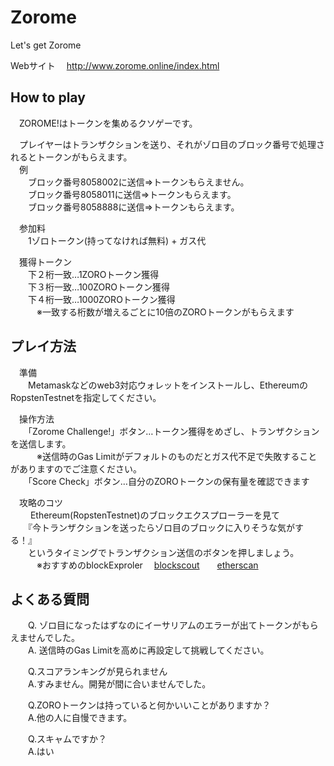 # Zorome
Let's get Zorome

Webサイト
　http://www.zorome.online/index.html

## How to play  
　ZOROME!はトークンを集めるクソゲーです。   
  
　プレイヤーはトランザクションを送り、それがゾロ目のブロック番号で処理されるとトークンがもらえます。   
　例  
　　ブロック番号8058002に送信⇒トークンもらえません。  
　　ブロック番号8058011に送信⇒トークンもらえます。  
　　ブロック番号8058888に送信⇒トークンもらえます。  
  
　参加料  
　　1ゾロトークン(持ってなければ無料) + ガス代  
  
　獲得トークン  
　　下２桁一致…1ZOROトークン獲得  
　　下３桁一致…100ZOROトークン獲得  
　　下４桁一致…1000ZOROトークン獲得  
　　　※一致する桁数が増えるごとに10倍のZOROトークンがもらえます  
  
## プレイ方法  
　準備  
　　Metamaskなどのweb3対応ウォレットをインストールし、EthereumのRopstenTestnetを指定してください。  
  
　操作方法  
　　「Zorome Challenge!」ボタン…トークン獲得をめざし、トランザクションを送信します。  
　　　※送信時のGas Limitがデフォルトのものだとガス代不足で失敗することがありますのでご注意ください。   
　　「Score Check」ボタン…自分のZOROトークンの保有量を確認できます   
  
  
　攻略のコツ  
　　 Ethereum(RopstenTestnet)のブロックエクスプローラーを見て  
　　『今トランザクションを送ったらゾロ目のブロックに入りそうな気がする！』  
　　というタイミングでトランザクション送信のボタンを押しましょう。  
　　　※おすすめのblockExproler 　[blockscout](https://blockscout.com/)　　[etherscan](https://etherscan.io/)
  
  
## よくある質問   
　　Q. ゾロ目になったはずなのにイーサリアムのエラーが出てトークンがもらえませんでした。  
　　A. 送信時のGas Limitを高めに再設定して挑戦してください。  
  
　　Q.スコアランキングが見られません   
　　A.すみません。開発が間に合いませんでした。  
  
　　Q.ZOROトークンは持っていると何かいいことがありますか？  
　　A.他の人に自慢できます。  
  
　　Q.スキャムですか？   
　　A.はい
